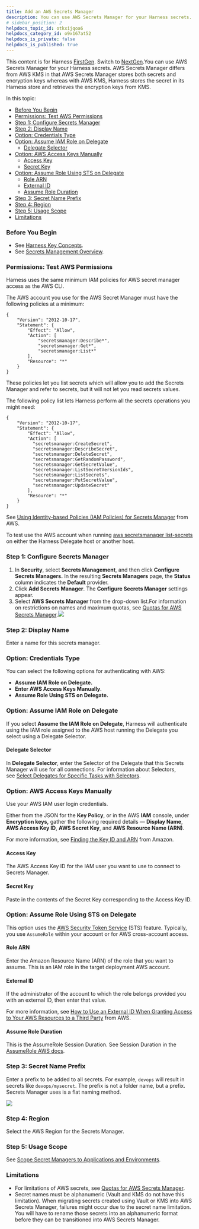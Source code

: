 ```yaml
---
title: Add an AWS Secrets Manager
description: You can use AWS Secrets Manager for your Harness secrets.
# sidebar_position: 2
helpdocs_topic_id: otkxijqoa6
helpdocs_category_id: o9x167at52
helpdocs_is_private: false
helpdocs_is_published: true
---
```


This content is for Harness [FirstGen](../../../../getting-started/harness-first-gen-vs-harness-next-gen.md). Switch to [NextGen](../../../../platform/6_Security/6-add-an-aws-secret-manager.md).You can use AWS Secrets Manager for your Harness secrets. AWS Secrets Manager differs from AWS KMS in that AWS Secrets Manager stores both secrets and encryption keys whereas with AWS KMS, Harness stores the secret in its Harness store and retrieves the encryption keys from KMS.

In this topic:

* [Before You Begin](add-an-aws-secrets-manager.md#before-you-begin)
* [Permissions: Test AWS Permissions](add-an-aws-secrets-manager.md#permissions-test-aws-permissions)
* [Step 1: Configure Secrets Manager](add-an-aws-secrets-manager.md#step-1-configure-secrets-manager)
* [Step 2: Display Name](add-an-aws-secrets-manager.md#step-2-display-name)
* [Option: Credentials Type](add-an-aws-secrets-manager.md#option-credentials-type)
* [Option: Assume IAM Role on Delegate](add-an-aws-secrets-manager.md#option-assume-iam-role-on-delegate)
	+ [Delegate Selector](add-an-aws-secrets-manager.md#delegate-selector)
* [Option: AWS Access Keys Manually](add-an-aws-secrets-manager.md#option-aws-access-keys-manually)
	+ [Access Key](add-an-aws-secrets-manager.md#access-key)
	+ [Secret Key](add-an-aws-secrets-manager.md#secret-key)
* [Option: Assume Role Using STS on Delegate](add-an-aws-secrets-manager.md#option-assume-role-using-sts-on-delegate)
	+ [Role ARN](add-an-aws-secrets-manager.md#role-arn)
	+ [External ID](add-an-aws-secrets-manager.md#external-id)
	+ [Assume Role Duration](add-an-aws-secrets-manager.md#assume-role-duration)
* [Step 3: Secret Name Prefix](add-an-aws-secrets-manager.md#step-3-secret-name-prefix)
* [Step 4: Region](add-an-aws-secrets-manager.md#step-4-region)
* [Step 5: Usage Scope](add-an-aws-secrets-manager.md#step-5-usage-scope)
* [Limitations](add-an-aws-secrets-manager.md#limitations)

### Before You Begin

* See [Harness Key Concepts](https://docs.harness.io/article/4o7oqwih6h-harness-key-concepts).
* See [Secrets Management Overview](secret-management.md).

### Permissions: Test AWS Permissions

Harness uses the same minimum IAM policies for AWS secret manager access as the AWS CLI.

The AWS account you use for the AWS Secret Manager must have the following policies at a minimum:


```
{  
    "Version": "2012-10-17",  
    "Statement": {  
        "Effect": "Allow",  
        "Action": [  
            "secretsmanager:Describe*",  
            "secretsmanager:Get*",  
            "secretsmanager:List*"   
        ],  
        "Resource": "*"  
    }  
}
```
These policies let you list secrets which will allow you to add the Secrets Manager and refer to secrets, but it will not let you read secrets values.

The following policy list lets Harness perform all the secrets operations you might need:


```
{  
    "Version": "2012-10-17",  
    "Statement": {  
        "Effect": "Allow",  
        "Action": [  
          "secretsmanager:CreateSecret",  
          "secretsmanager:DescribeSecret",  
          "secretsmanager:DeleteSecret",  
          "secretsmanager:GetRandomPassword",  
          "secretsmanager:GetSecretValue",  
          "secretsmanager:ListSecretVersionIds",  
          "secretsmanager:ListSecrets",  
          "secretsmanager:PutSecretValue",  
          "secretsmanager:UpdateSecret"   
        ],  
        "Resource": "*"  
    }  
}
```
See [Using Identity-based Policies (IAM Policies) for Secrets Manager](https://docs.aws.amazon.com/secretsmanager/latest/userguide/auth-and-access_identity-based-policies.html) from AWS.

To test use the AWS account when running [aws secretsmanager list-secrets](https://docs.aws.amazon.com/cli/latest/reference/secretsmanager/list-secrets.html#examples) on either the Harness Delegate host or another host.

### Step 1: Configure Secrets Manager

1. In **Security**, select **Secrets Management**, and then click **Configure Secrets Managers.** In the resulting **Secrets Managers** page, the **Status** column indicates the **Default** provider.
2. Click **Add Secrets Manager**. The **Configure Secrets Manager** settings appear.
3. Select **AWS Secrets Manager** from the drop-down list.For information on restrictions on names and maximum quotas, see [Quotas for AWS Secrets Manager](https://docs.aws.amazon.com/secretsmanager/latest/userguide/reference_limits.html).![](./static/add-an-aws-secrets-manager-26.png)

### Step 2: Display Name

Enter a name for this secrets manager.

### Option: Credentials Type

You can select the following options for authenticating with AWS:

* **Assume IAM Role on Delegate.**
* **Enter AWS Access Keys Manually**.
* **Assume Role Using STS on Delegate.**

### Option: Assume IAM Role on Delegate

If you select **Assume the IAM Role on Delegate**, Harness will authenticate using the IAM role assigned to the AWS host running the Delegate you select using a Delegate Selector.

#### Delegate Selector

In **Delegate Selector**, enter the Selector of the Delegate that this Secrets Manager will use for all connections. For information about Selectors, see [Select Delegates for Specific Tasks with Selectors](../../account/manage-delegates/select-delegates-for-specific-tasks-with-selectors.md).

### Option: AWS Access Keys Manually

Use your AWS IAM user login credentials.

Either from the JSON for the **Key Policy**, or in the AWS **IAM** console, under **Encryption keys,** gather the following required details — **Display Name**, **AWS Access Key ID**, **AWS Secret Key**, and **AWS Resource Name (ARN)**.

For more information, see [Finding the Key ID and ARN](https://docs.aws.amazon.com/kms/latest/developerguide/viewing-keys.html#find-cmk-id-arn) from Amazon.

#### Access Key

The AWS Access Key ID for the IAM user you want to use to connect to Secrets Manager.

#### Secret Key

Paste in the contents of the Secret Key corresponding to the Access Key ID.

### Option: Assume Role Using STS on Delegate

This option uses the [AWS Security Token Service](https://docs.aws.amazon.com/IAM/latest/UserGuide/id_credentials_temp.html) (STS) feature. Typically, you use `AssumeRole` within your account or for AWS cross-account access.

#### Role ARN

Enter the Amazon Resource Name (ARN) of the role that you want to assume. This is an IAM role in the target deployment AWS account.

#### External ID

If the administrator of the account to which the role belongs provided you with an external ID, then enter that value.

For more information, see [How to Use an External ID When Granting Access to Your AWS Resources to a Third Party](https://docs.aws.amazon.com/IAM/latest/UserGuide/id_roles_create_for-user_externalid.html) from AWS.

#### Assume Role Duration

This is the AssumeRole Session Duration. See Session Duration in the [AssumeRole AWS docs](https://docs.aws.amazon.com/STS/latest/APIReference/API_AssumeRole.html).

### Step 3: Secret Name Prefix

Enter a prefix to be added to all secrets. For example, `devops` will result in secrets like `devops/mysecret`. The prefix is not a folder name, but a prefix. Secrets Manager uses is a flat naming method.

![](./static/add-an-aws-secrets-manager-27.png)

### Step 4: Region

Select the AWS Region for the Secrets Manager.

### Step 5: Usage Scope

See [Scope Secret Managers to Applications and Environments](scope-secret-managers-to-applications-and-environments.md).

### Limitations

* For limitations of AWS secrets, see [Quotas for AWS Secrets Manager](https://docs.aws.amazon.com/secretsmanager/latest/userguide/reference_limits.html).
* Secret names must be alphanumeric (Vault and KMS do not have this limitation). When migrating secrets created using Vault or KMS into AWS Secrets Manager, failures might occur due to the secret name limitation. You will have to rename those secrets into an alphanumeric format before they can be transitioned into AWS Secrets Manager.

